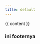 ```yaml
---
title: default
---
```


<!-- {% for page in site.pages %}
    {% if page.type == "menu" %}
        <a class=" " href="{{ page.url }}"> {{ page.title }}</a>
    {% endif %}     
{% endfor %} -->

{{ content }}

### ini footernya